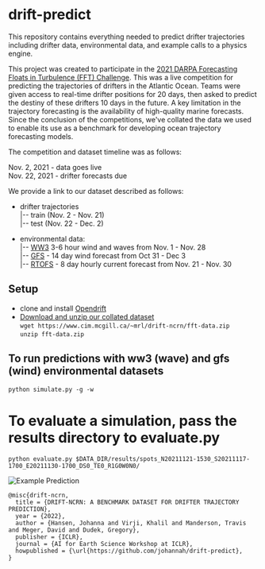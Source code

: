 # drift-predict
This repository contains everything needed to predict drifter trajectories including drifter data, environmental data, and example calls to a physics engine. 

This project was created to participate in the [2021 DARPA Forecasting Floats in Turbulence (FFT) Challenge](https://custom.cvent.com/2EA9DACA6FD445A9B9591C3F0C2F58F0/files/6372c91a68444c3ca8b24703e1cccd8b.pdf). This was a live competition for predicting the trajectories of drifters in the Atlantic Ocean. Teams were given access to real-time drifter positions for 20 days, then asked to predict the destiny of these drifters 10 days in the future. A key limitation in the trajectory forecasting is the availability of high-quality marine forecasts. 
Since the conclusion of the competitions, we've collated the data we used to enable its use as a benchmark for developing ocean trajectory forecasting models. 

The competition and dataset timeline was as follows: 

Nov. 2, 2021 - data goes live  
Nov. 22, 2021 - drifter forecasts due  


We provide a link to our dataset described as follows: 

- drifter trajectories  
|-- train (Nov. 2 - Nov. 21)  
|-- test  (Nov. 22 - Dec. 2)  

- environmental data:   
|-- [WW3](https://thredds.ucar.edu/thredds/ncss/grib/NCEP/WW3/Global/Best/dataset.html) 3-6 hour wind and waves from Nov. 1 - Nov. 28   
|-- [GFS](https://thredds.ucar.edu/thredds/gfsp5) - 14 day wind forecast from Oct 31 - Dec 3   
|-- [RTOFS](https://nomads.ncep.noaa.gov/pub/data/nccf/com/rtofs/prod/) - 8 day hourly current forecast from Nov. 21 - Nov. 30    


## Setup

- clone and install [Opendrift](https://github.com/opendrift/opendrift)   
- [Download and unzip our collated dataset](https://www.cim.mcgill.ca/~mrl/drift-ncrn/fft-data.zip)   
`wget https://www.cim.mcgill.ca/~mrl/drift-ncrn/fft-data.zip`   
`unzip fft-data.zip`


## To run predictions with ww3 (wave) and gfs (wind) environmental datasets

` python simulate.py -g -w  `

# To evaluate a simulation, pass the results directory to evaluate.py

`python evaluate.py $DATA_DIR/results/spots_N20211121-1530_S20211117-1700_E20211130-1700_DS0_TE0_R1G0W0N0/ `

![Example Prediction](https://github.com/johannah/drift-predict/blob/jrh_argo/media/example_drift.gif) 



```
@misc{drift-ncrn,
  title = {DRIFT-NCRN: A BENCHMARK DATASET FOR DRIFTER TRAJECTORY PREDICTION},
  year = {2022},
  author = {Hansen, Johanna and Virji, Khalil and Manderson, Travis and Meger, David and Dudek, Gregory},
  publisher = {ICLR},
  journal = {AI for Earth Science Workshop at ICLR},
  howpublished = {\url{https://github.com/johannah/drift-predict},
}
```
